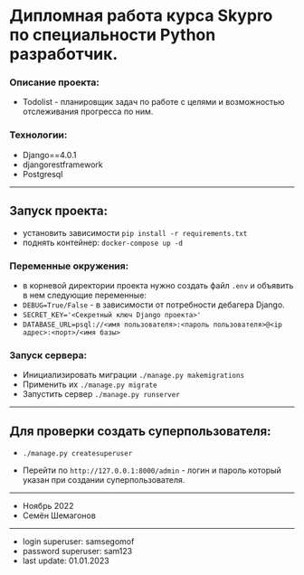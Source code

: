 # Дипломная работа курса Skypro по специальности Python разработчик.

### Описание проекта:
 - Todolist - планировщик задач по работе с целями и возможностью отслеживания прогресса по ним.
### Технологии:
 - Django==4.0.1
 - djangorestframework
 - Postgresql
---
## Запуск проекта:
 - установить зависимости `pip install -r requirements.txt`
 - поднять контейнер: `docker-compose up -d`

### Переменные окружения:
 - в корневой директории проекта нужно создать файл `.env` и объявить в нем следующие переменные:
 - `DEBUG=True/False` - в зависимости от потребности дебагера Django.
 - `SECRET_KEY='<Секретный ключ Django проекта>'`
 - `DATABASE_URL=psql://<имя пользователя>:<пароль пользователя>@<ip адрес>:<порт>/<имя базы>`

### Запуск сервера:
 - Инициализировать миграции `./manage.py makemigrations`
 - Применить их `./manage.py migrate`
 - Запустить сервер `./manage.py runserver`
---
## Для проверки создать суперпользователя:
 - `./manage.py createsuperuser`

 - Перейти по `http://127.0.0.1:8000/admin` - логин и пароль который указан при создании суперпользователя.
---
 - Ноябрь 2022
 - Семён Шемагонов
---
- login superuser: samsegomof
- password superuser: sam123
- last update: 01.01.2023
